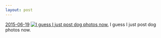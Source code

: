 ```yaml
---
layout: post
---
```


<p>
  <time><a href="/413">2015-06-19</a></time>
  <a href="/413"><img src="{{ site.assets_url }}/413-484.jpg" srcset="{{ site.assets_url }}/413-968.jpg 968w, {{ site.assets_url }}/413-726.jpg 726w, {{ site.assets_url }}/413-484.jpg 484w, {{ site.assets_url }}/413-242.jpg 242w" sizes="(min-width: 700px) 50vw, calc(100vw - 2rem)" alt="I guess I just post dog photos now." /></a>
  <span>I guess I just post dog photos now.</span>
</p>
